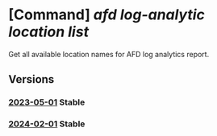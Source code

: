 # [Command] _afd log-analytic location list_

Get all available location names for AFD log analytics report.

## Versions

### [2023-05-01](/Resources/mgmt-plane/L3N1YnNjcmlwdGlvbnMve30vcmVzb3VyY2Vncm91cHMve30vcHJvdmlkZXJzL21pY3Jvc29mdC5jZG4vcHJvZmlsZXMve30vZ2V0bG9nYW5hbHl0aWNzbG9jYXRpb25z/2023-05-01.xml) **Stable**

<!-- mgmt-plane /subscriptions/{}/resourcegroups/{}/providers/microsoft.cdn/profiles/{}/getloganalyticslocations 2023-05-01 -->

### [2024-02-01](/Resources/mgmt-plane/L3N1YnNjcmlwdGlvbnMve30vcmVzb3VyY2Vncm91cHMve30vcHJvdmlkZXJzL21pY3Jvc29mdC5jZG4vcHJvZmlsZXMve30vZ2V0bG9nYW5hbHl0aWNzbG9jYXRpb25z/2024-02-01.xml) **Stable**

<!-- mgmt-plane /subscriptions/{}/resourcegroups/{}/providers/microsoft.cdn/profiles/{}/getloganalyticslocations 2024-02-01 -->
